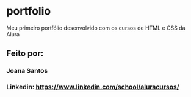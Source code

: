 # portfolio
Meu primeiro portfólio desenvolvido com os cursos de HTML e CSS da Alura



## Feito por:

### Joana Santos

### Linkedin: https://www.linkedin.com/school/aluracursos/
